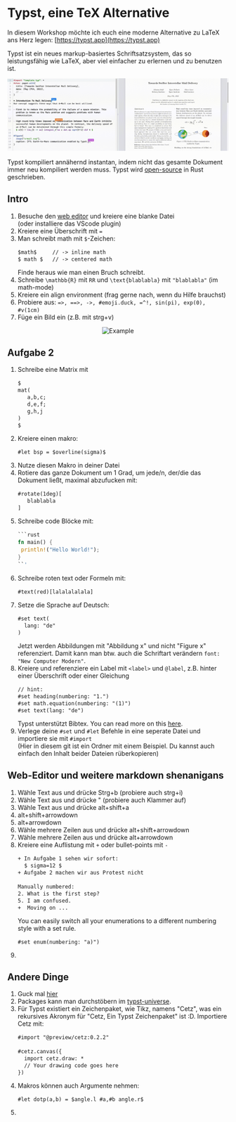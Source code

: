 # Typst, eine TeX Alternative
In diesem Workshop möchte ich euch eine moderne Alternative zu LaTeX ans Herz legen: [https://typst.app](https://typst.app)

Typst ist ein neues markup-basiertes Schriftsatzsystem, das so leistungsfähig wie LaTeX, aber viel einfacher zu erlernen und zu benutzen ist.

![](https://github.com/marisbaier/Typst_eineTeXAlternative/blob/main/mockup.gif)

Typst kompiliert annähernd instantan, indem nicht das gesamte Dokument immer neu kompiliert werden muss. Typst wird [open-source](https://github.com/typst/typst) in Rust geschrieben.

## Intro
1. Besuche den [web editor](https://typst.app) und kreiere eine blanke Datei \
   (oder installiere das VScode plugin)
3. Kreiere eine Überschrift mit `=`
4. Man schreibt math mit `$`-Zeichen: 
   ```typst
   $math$     // -> inline math
   $ math $   // -> centered math
   ```
   Finde heraus wie man einen Bruch schreibt.
6. Schreibe `\mathbb{R}` mit `RR` und `\text{blablabla}` mit `"blablabla"` (im math-mode)
8. Kreiere ein align environment (frag gerne nach, wenn du Hilfe brauchst)
9. Probiere aus: `=>, ==>, ->, #emoji.duck, =^!, sin(pi), exp(0), #v(1cm)`
12. Füge ein Bild ein (z.B. mit strg+v)
<p align="center">
 <img alt="Example" width="900" src="https://user-images.githubusercontent.com/17899797/228031796-ced0e452-fcee-4ae9-92da-b9287764ff25.png"/>
</p>

## Aufgabe 2
1. Schreibe eine Matrix mit
    ```typst
    $
    mat(
       a,b,c;
       d,e,f;
       g,h,j
    )
    $
    ```
2. Kreiere einen makro:
   ```typst
   #let bsp = $overline(sigma)$
   ```
3. Nutze diesen Makro in deiner Datei
4. Rotiere das ganze Dokument um 1 Grad, um jede/n, der/die das Dokument ließt, maximal abzufucken mit:
   ```typst
   #rotate(1deg)[
      blablabla
   ]
   ```
5. Schreibe code Blöcke mit:
   ```rust
   ```rust
   fn main() {
    println!("Hello World!");
   }
   ``'
   ```
6. Schreibe roten text oder Formeln mit:
   ```typ
   #text(red)[lalalalalala]
   ```
7. Setze die Sprache auf Deutsch:
    ```typst
   #set text(
      lang: "de"
   )
   ```
   Jetzt werden Abbildungen mit "Abbildung x" und nicht "Figure x" referenziert. Damit kann man btw. auch die Schriftart verändern `font: "New Computer Modern"`.
8. Kreiere und referenziere ein Label mit `<label>` und `@label`, z.B. hinter einer Überschrift oder einer Gleichung
   ```typst
   // hint:
   #set heading(numbering: "1.")
   #set math.equation(numbering: "(1)")
   #set text(lang: "de")
   ```
   Typst unterstützt Bibtex. You can read more on this [here](https://typst.app/docs/reference/model/bibliography/).
9. Verlege deine `#set` und `#let` Befehle in eine seperate Datei und importiere sie mit `#import` \
   (Hier in diesem git ist ein Ordner mit einem Beispiel. Du kannst auch einfach den Inhalt beider Dateien rüberkopieren)

## Web-Editor und weitere markdown shenanigans
1. Wähle Text aus und drücke Strg+b (probiere auch strg+i)
2. Wähle Text aus und drücke " (probiere auch Klammer auf)
3. Wähle Text aus und drücke alt+shift+a
4. alt+shift+arrowdown
6. alt+arrowdown
5. Wähle mehrere Zeilen aus und drücke alt+shift+arrowdown
7. Wähle mehrere Zeilen aus und drücke alt+arrowdown
8. Kreiere eine Auflistung mit `+` oder bullet-points mit `-`
   ```typst
   + In Aufgabe 1 sehen wir sofort:
     $ sigma=12 $
   + Aufgabe 2 machen wir aus Protest nicht

   Manually numbered:
   2. What is the first step?
   5. I am confused.
   +  Moving on ...
   ```
   You can easily switch all your enumerations to a different numbering style with a set rule.
   ```typst
   #set enum(numbering: "a)")
   ```
9. 

## Andere Dinge
1. Guck mal [hier](https://typst.app/docs/reference/symbols/sym/)
2. Packages kann man durchstöbern im [typst-universe](https://typst.app/universe/).
3. Für Typst existiert ein Zeichenpaket, wie Tikz, namens "Cetz", was ein rekursives Akronym für "Cetz, Ein Typst Zeichenpaket" ist :D. Importiere Cetz mit:
   ```typ
   #import "@preview/cetz:0.2.2"

   #cetz.canvas({
     import cetz.draw: *
     // Your drawing code goes here
   })
   ```
4. Makros können auch Argumente nehmen:
   ```typst
   #let dotp(a,b) = $angle.l #a,#b angle.r$
   ```
6. 

